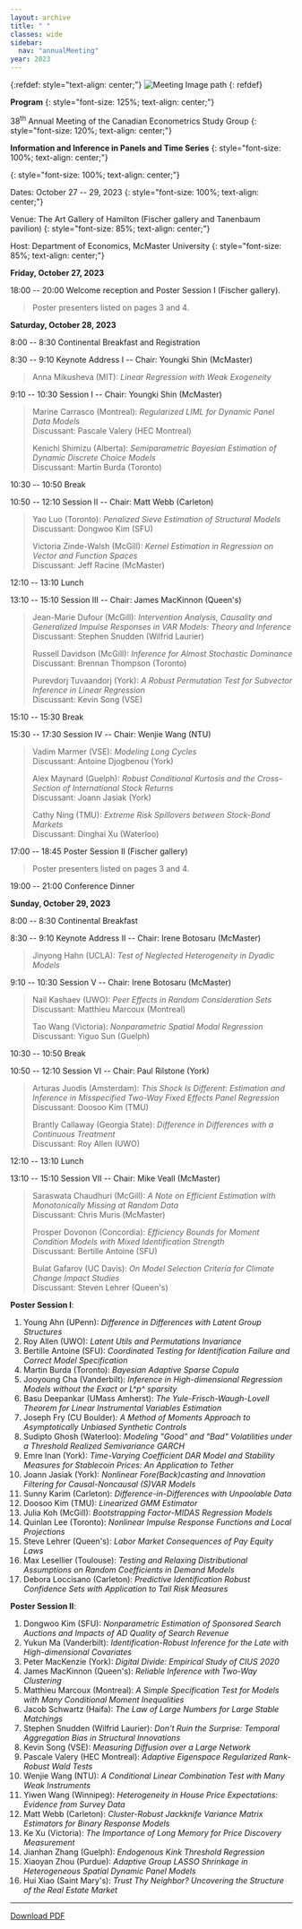 ```yaml
---
layout: archive
title: " "
classes: wide
sidebar:
  nav: "annualMeeting"
year: 2023
---
```

{:refdef: style="text-align: center;"}
![Meeting Image path](/assets/images/{{page.year}}/annualMeeting.jpg)
{: refdef}



**Program**
{: style="font-size: 125%; text-align: center;"}


38<sup>th</sup> Annual Meeting of the Canadian Econometrics Study Group
{: style="font-size: 120%; text-align: center;"}

**Information and Inference in Panels and Time Series**
{: style="font-size: 100%; text-align: center;"}

{: style="font-size: 100%; text-align: center;"}

Dates: October 27 -- 29, 2023
{: style="font-size: 100%; text-align: center;"}

Venue: The Art Gallery of Hamilton (Fischer gallery and Tanenbaum
pavilion)
{: style="font-size: 85%; text-align: center;"}

Host: Department of Economics, McMaster University
{: style="font-size: 85%; text-align: center;"}

**Friday, October 27, 2023**

18:00 -- 20:00 Welcome reception and Poster Session I (Fischer gallery).

> Poster presenters listed on pages 3 and 4.

**Saturday, October 28, 2023**

8:00 -- 8:30 Continental Breakfast and Registration

8:30 -- 9:10 Keynote Address I -- Chair: Youngki Shin (McMaster)

> Anna Mikusheva (MIT): *Linear Regression with Weak Exogeneity*

9:10 -- 10:30 Session I -- Chair: Youngki Shin (McMaster)

> Marine Carrasco (Montreal): *Regularized LIML for Dynamic Panel Data
> Models*\
> Discussant: Pascale Valery (HEC Montreal)
>
> Kenichi Shimizu (Alberta): *Semiparametric Bayesian Estimation of
> Dynamic Discrete Choice Models*\
> Discussant: Martin Burda (Toronto)

10:30 -- 10:50 Break

10:50 -- 12:10 Session II -- Chair: Matt Webb (Carleton)

> Yao Luo (Toronto): *Penalized Sieve Estimation of Structural Models*\
> Discussant: Dongwoo Kim (SFU)
>
> Victoria Zinde-Walsh (McGill): *Kernel Estimation in Regression on
> Vector and Function* *Spaces*\
> Discussant: Jeff Racine (McMaster)

12:10 -- 13:10 Lunch

13:10 -- 15:10 Session III -- Chair: James MacKinnon (Queen's)

> Jean-Marie Dufour (McGill): *Intervention Analysis, Causality and
> Generalized Impulse Responses in VAR Models: Theory and Inference*\
> Discussant: Stephen Snudden (Wilfrid Laurier)
>
> Russell Davidson (McGill): *Inference for Almost Stochastic Dominance*\
> Discussant: Brennan Thompson (Toronto)
>
> Purevdorj Tuvaandorj (York): *A Robust Permutation Test for Subvector
> Inference in Linear Regression*\
> Discussant: Kevin Song (VSE)

15:10 -- 15:30 Break

15:30 -- 17:30 Session IV -- Chair: Wenjie Wang (NTU)

> Vadim Marmer (VSE): *Modeling Long Cycles*\
> Discussant: Antoine Djogbenou (York)
>
> Alex Maynard (Guelph): *Robust Conditional Kurtosis and the
> Cross-Section of International Stock Returns*\
> Discussant: Joann Jasiak (York)
>
> Cathy Ning (TMU): *Extreme Risk Spillovers between Stock-Bond Markets*\
> Discussant: Dinghai Xu (Waterloo)

17:00 -- 18:45 Poster Session II (Fischer gallery)

> Poster presenters listed on pages 3 and 4.

19:00 -- 21:00 Conference Dinner

**Sunday, October 29, 2023**

8:00 -- 8:30 Continental Breakfast

8:30 -- 9:10 Keynote Address II -- Chair: Irene Botosaru (McMaster)

> Jinyong Hahn (UCLA): *Test of Neglected Heterogeneity in Dyadic Models*

9:10 -- 10:30 Session V -- Chair: Irene Botosaru (McMaster)

> Nail Kashaev (UWO): *Peer Effects in Random Consideration Sets*\
> Discussant: Matthieu Marcoux (Montreal)
>
> Tao Wang (Victoria): *Nonparametric Spatial Modal Regression*\
> Discussant: Yiguo Sun (Guelph)

10:30 -- 10:50 Break

10:50 -- 12:10 Session VI -- Chair: Paul Rilstone (York)

> Arturas Juodis (Amsterdam): *This Shock Is Different: Estimation and
> Inference in Misspecified Two-Way Fixed Effects Panel Regression*\
> Discussant: Doosoo Kim (TMU)
>
> Brantly Callaway (Georgia State): *Difference in Differences with a
> Continuous Treatment*\
> Discussant: Roy Allen (UWO)

12:10 -- 13:10 Lunch

13:10 -- 15:10 Session VII -- Chair: Mike Veall (McMaster)

> Saraswata Chaudhuri (McGill): *A Note on Efficient Estimation with
> Monotonically Missing at Random Data*\
> Discussant: Chris Muris (McMaster)
> 
> Prosper Dovonon (Concordia): *Efficiency Bounds for Moment Condition Models with Mixed Identification Strength*\
> Discussant: Bertille Antoine (SFU)
> 
> Bulat Gafarov (UC Davis): *On Model Selection Criteria for Climate
> Change Impact Studies*\
> Discussant: Steven Lehrer (Queen's)

**Poster Session I**:

1.  Young Ahn (UPenn): *Difference in Differences with Latent Group
    Structures*
2.  Roy Allen (UWO): *Latent Utils and Permutations Invariance*
3.  Bertille Antoine (SFU): *Coordinated Testing for Identification
    Failure and Correct Model Specification*
4.  Martin Burda (Toronto): *Bayesian Adaptive Sparse Copula*
5.  Jooyoung Cha (Vanderbilt): *Inference in High-dimensional Regression
    Models without the Exact or L^p^ sparsity*
6.  Basu Deepankar (UMass Amherst): *The Yule-Frisch-Waugh-Lovell
    Theorem for Linear Instrumental Variables Estimation*
7.  Joseph Fry (CU Boulder)*: A Method of Moments Approach to
    Asymptotically Unbiased Synthetic Controls*
8.  Sudipto Ghosh (Waterloo): *Modeling "Good" and "Bad" Volatilities
    under a Threshold Realized Semivariance GARCH*
9.  Emre Inan (York): *Time-Varying Coefficient DAR Model and Stability
    Measures for Stablecoin Prices: An Application to Tether*
10. Joann Jasiak (York): *Nonlinear Fore(Back)casting and Innovation
    Filtering for Causal-Noncausal (S)VAR Models*
11. Sunny Karim (Carleton): *Difference-in-Differences with Unpoolable
    Data*
12. Doosoo Kim (TMU): *Linearized GMM Estimator*
13. Julia Koh (McGill): *Bootstrapping Factor-MIDAS Regression Models*
14. Quinlan Lee (Toronto): *Nonlinear Impulse Response Functions and
    Local Projections*
15. Steve Lehrer (Queen's): *Labor Market Consequences of Pay Equity
    Laws*
16. Max Lesellier (Toulouse): *Testing and Relaxing Distributional
    Assumptions on Random Coefficients in Demand Models*
17. Debora Loccisano (Carleton): *Predictive Identification Robust
    Confidence Sets with Application to Tail Risk Measures*

**Poster Session II**:

1.  Dongwoo Kim (SFU): *Nonparametric Estimation of Sponsored Search
    Auctions and Impacts of AD Quality of Search Revenue*
2.  Yukun Ma (Vanderbilt): *Identification-Robust Inference for the Late
    with High-dimensional Covariates*
3.  Peter MacKenzie (York): *Digital Divide: Empirical Study of CIUS
    2020*
4.  James MacKinnon (Queen's): *Reliable Inference with Two-Way
    Clustering*
5.  Matthieu Marcoux (Montreal): *A Simple Specification Test for Models
    with Many Conditional Moment Inequalities*
6.  Jacob Schwartz (Haifa): *The Law of Large Numbers for Large Stable
    Matchings*
7.  Stephen Snudden (Wilfrid Laurier): *Don't Ruin the Surprise:
    Temporal Aggregation Bias in Structural Innovations*
8.  Kevin Song (VSE): *Measuring Diffusion over a Large Network*
9.  Pascale Valery (HEC Montreal): *Adaptive Eigenspace Regularized
    Rank-Robust Wald Tests*
10. Wenjie Wang (NTU): *A Conditional Linear Combination Test with Many
    Weak Instruments*
11. Yiwen Wang (Winnipeg): *Heterogeneity in House Price Expectations:
    Evidence from Survey Data*
12. Matt Webb (Carleton): *Cluster-Robust Jackknife Variance Matrix
    Estimators for Binary Response Models*
13. Ke Xu (Victoria): *The Importance of Long Memory for Price Discovery
    Measurement*
14. Jianhan Zhang (Guelph): *Endogenous Kink Threshold Regression*
15. Xiaoyan Zhou (Purdue): *Adaptive Group LASSO Shrinkage in
    Heterogeneous Spatial Dynamic Panel Models*
16. Hui Xiao (Saint Mary's): *Trust Thy Neighbor? Uncovering the
    Structure of the Real Estate Market*

---

[Download PDF](/assets/pdf/CESG2023_Program_2023_10_08.pdf)
